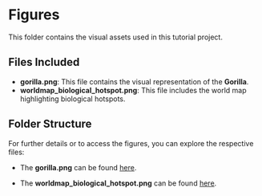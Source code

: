 # Figures

This folder contains the visual assets used in this tutorial project.

## Files Included
- **gorilla.png**: This file contains the visual representation of the **Gorilla**.
- **worldmap_biological_hotspot.png**: This file includes the world map highlighting biological hotspots.

## Folder Structure
For further details or to access the figures, you can explore the respective files:

- The **gorilla.png** can be found [here](https://github.com/EdDataScienceEES/tutorial-Biodiversity-Hotspot-Mapping/blob/master/figures/gorilla.png).

- The **worldmap_biological_hotspot.png** can be found [here](https://github.com/EdDataScienceEES/tutorial-Biodiversity-Hotspot-Mapping/blob/master/figures/worldmap_biological_hotspot.png).









